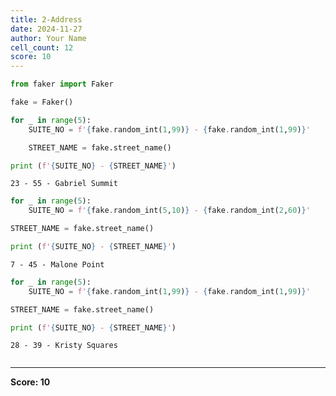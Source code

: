 ```yaml
---
title: 2-Address
date: 2024-11-27
author: Your Name
cell_count: 12
score: 10
---
```


```python
from faker import Faker
```


```python
fake = Faker()
```


```python
for _ in range(5):
    SUITE_NO = f'{fake.random_int(1,99)} - {fake.random_int(1,99)}'
```


```python
    STREET_NAME = fake.street_name()
```


```python
print (f'{SUITE_NO} - {STREET_NAME}')
```

    23 - 55 - Gabriel Summit



```python
for _ in range(5):
    SUITE_NO = f'{fake.random_int(5,10)} - {fake.random_int(2,60)}'
```


```python
STREET_NAME = fake.street_name()
```


```python
print (f'{SUITE_NO} - {STREET_NAME}')
```

    7 - 45 - Malone Point



```python
for _ in range(5):
    SUITE_NO = f'{fake.random_int(1,99)} - {fake.random_int(1,99)}'
```


```python
STREET_NAME = fake.street_name()
```


```python
print (f'{SUITE_NO} - {STREET_NAME}')
```

    28 - 39 - Kristy Squares



```python

```


---
**Score: 10**
